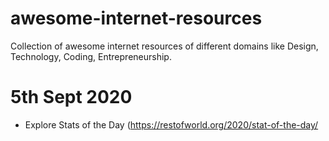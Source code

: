 # awesome-internet-resources
Collection of awesome internet resources of different domains like Design, Technology, Coding, Entrepreneurship.

# 5th Sept 2020
- Explore Stats of the Day (https://restofworld.org/2020/stat-of-the-day/
